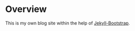 # Overview

This is my own blog site within the help of [Jekyll-Bootstrap](http://jekyllbootstrap.com).

